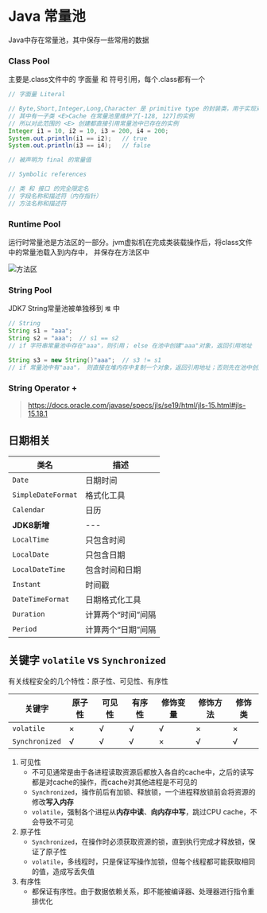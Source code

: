 # Java 常量池

Java中存在常量池，其中保存一些常用的数据

### Class Pool
主要是.class文件中的 字面量 和 符号引用，每个.class都有一个
```java
// 字面量 Literal

// Byte,Short,Integer,Long,Character 是 primitive type 的封装类，用于实现对象操作
// 其中有一子类 <E>Cache 在常量池里维护了[-128, 127]的实例
// 所以对此范围的 <E> 创建都直接引用常量池中已存在的实例
Integer i1 = 10, i2 = 10, i3 = 200, i4 = 200;   
System.out.println(i1 == i2);   // true
System.out.println(i3 == i4);   // false

// 被声明为 final 的常量值
```
```java
// Symbolic references

// 类 和 接口 的完全限定名
// 字段名称和描述符（内存指针）
// 方法名称和描述符

```
### Runtime Pool
运行时常量池是方法区的一部分。jvm虚拟机在完成类装载操作后，将class文件中的常量池载入到内存中，
并保存在方法区中

![](https://img-blog.csdnimg.cn/6fecceb4f8f544d7ae587577132a0591.png?x-oss-process=image/watermark,type_d3F5LXplbmhlaQ,shadow_50,text_Q1NETiBASVRfX2xlYXJuaW5n,size_13,color_FFFFFF,t_70,g_se,x_16 "方法区")

### String Pool
JDK7 String常量池被单独移到 `堆` 中
```java
// String
String s1 = "aaa";
String s2 = "aaa";  // s1 == s2
// if 字符串常量池中存在"aaa"，则引用； else 在池中创建"aaa"对象，返回引用地址

String s3 = new String()"aaa";  // s3 != s1
// if 常量池中有"aaa"， 则直接在堆内存中复制一个对象，返回引用地址；否则先在池中创建，然后再在堆中复制创建一个

```

### String Operator +
> https://docs.oracle.com/javase/specs/jls/se19/html/jls-15.html#jls-15.18.1

## 日期相关
| 类名                 | 描述         |
|--------------------|------------|
| `Date`             | 日期时间       |
| `SimpleDateFormat` | 格式化工具      |
| `Calendar`         | 日历         |
| **JDK8新增**         | ---        |
| `LocalTime`        | 只包含时间      |
| `LocalDate`        | 只包含日期      |
| `LocalDateTime`    | 包含时间和日期    |
| `Instant`          | 时间戳        |
| `DateTimeFormat`   | 日期格式化工具    |
| `Duration`         | 计算两个“时间”间隔 |
| `Period`           | 计算两个“日期”间隔 |

## 关键字 `volatile` vs `Synchronized`
有关线程安全的几个特性：原子性、可见性、有序性

| 关键字            | 原子性 | 可见性 | 有序性 | 修饰变量 | 修饰方法 | 修饰类 |
|----------------|-----|-----|-----|------|------|-----|
 | `volatile`     | ×   | √   | √   | √    | ×    | ×   |
| `Synchronized` | √   | √   | √   | ×    | √    | √   |

1. 可见性
   - 不可见通常是由于各进程读取资源后都放入各自的cache中，之后的读写都是对cache的操作，而cache对其他进程是不可见的
   - `Synchronized`，操作前后有加锁、释放锁，一个进程释放锁前会将资源的修改**写入内存**
   - `volatile`，强制各个进程从**内存中读**、**向内存中写**，跳过CPU cache，不会导致不可见
2. 原子性
   - `Synchronized`，在操作时必须获取资源的锁，直到执行完成才释放锁，保证了原子性
   - `volatile`，多线程时，只是保证写操作加锁，但每个线程都可能获取相同的值，造成写丢失值
3. 有序性
   - 都保证有序性。由于数据依赖关系，即不能被编译器、处理器进行指令重排优化